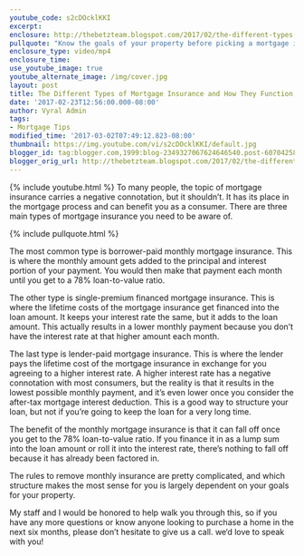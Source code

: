```yaml
---
youtube_code: s2cDOcklKKI
excerpt:
enclosure: http://thebetzteam.blogspot.com/2017/02/the-different-types-of-mortgage.html
pullquote: "Know the goals of your property before picking a mortgage insurance."
enclosure_type: video/mp4
enclosure_time:
use_youtube_image: true
youtube_alternate_image: /img/cover.jpg
layout: post
title: The Different Types of Mortgage Insurance and How They Function
date: '2017-02-23T12:56:00.000-08:00'
author: Vyral Admin
tags:
- Mortgage Tips
modified_time: '2017-03-02T07:49:12.823-08:00'
thumbnail: https://img.youtube.com/vi/s2cDOcklKKI/default.jpg
blogger_id: tag:blogger.com,1999:blog-2349327067624646540.post-6070425831612388996
blogger_orig_url: http://thebetzteam.blogspot.com/2017/02/the-different-types-of-mortgage.html
---
```

{% include youtube.html %}
To many people, the topic of mortgage insurance carries a negative connotation, but it shouldn’t. It has its place in the mortgage process and can benefit you as a consumer. There are three main types of mortgage insurance you need to be aware of.

{% include pullquote.html %}

The most common type is borrower-paid monthly mortgage insurance. This is where the monthly amount gets added to the principal and interest portion of your payment. You would then make that payment each month until you get to a 78% loan-to-value ratio.

The other type is single-premium financed mortgage insurance. This is where the lifetime costs of the mortgage insurance get financed into the loan amount. It keeps your interest rate the same, but it adds to the loan amount. This actually results in a lower monthly payment because you don’t have the interest rate at that higher amount each month.

The last type is lender-paid mortgage insurance. This is where the lender pays the lifetime cost of the mortgage insurance in exchange for you agreeing to a higher interest rate. A higher interest rate has a negative connotation with most consumers, but the reality is that it results in the lowest possible monthly payment, and it’s even lower once you consider the after-tax mortgage interest deduction. This is a good way to structure your loan, but not if you’re going to keep the loan for a very long time.

The benefit of the monthly mortgage insurance is that it can fall off once you get to the 78% loan-to-value ratio. If you finance it in as a lump sum into the loan amount or roll it into the interest rate, there’s nothing to fall off because it has already been factored in.

The rules to remove monthly insurance are pretty complicated, and which structure makes the most sense for you is largely dependent on your goals for your property.

My staff and I would be honored to help walk you through this, so if you have any more questions or know anyone looking to purchase a home in the next six months, please don’t hesitate to give us a call. we‘d love to speak with you!
